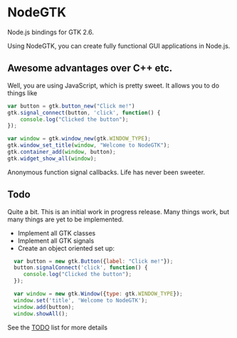 NodeGTK
========

Node.js bindings for GTK 2.6.

Using NodeGTK, you can create fully functional GUI applications in Node.js.

Awesome advantages over C++ etc.
--------------------------------

Well, you are using JavaScript, which is pretty sweet. It allows you to do things like

```js
var button = gtk.button_new("Click me!")
gtk.signal_connect(button, 'click', function() {
	console.log("Clicked the button");
});

var window = gtk.window_new(gtk.WINDOW_TYPE);
gtk.window_set_title(window, "Welcome to NodeGTK");
gtk.container_add(window, button);
gtk.widget_show_all(window);
```

Anonymous function signal callbacks. Life has never been sweeter.

Todo
----

Quite a bit. This is an initial work in progress release. Many things work, but many things are yet to be implemented.

* Implement all GTK classes
* Implement all GTK signals
* Create an object oriented set up:

```js
  var button = new gtk.Button({label: "Click me!"});
  button.signalConnect('click', function() {
     console.log("Clicked the button");
  });

  var window = new gtk.Window({type: gtk.WINDOW_TYPE});
  window.set('title', 'Welcome to NodeGTK');
  window.add(button);
  window.showAll();
```

See the [TODO][] list for more details

[TODO]: https://github.com/maelstrom/node-gtk/blob/master/TODO.md
